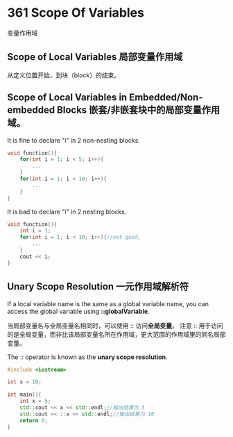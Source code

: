 # 361 Scope Of Variables

变量作用域

## Scope of Local Variables 局部变量作用域

从定义位置开始，到块（block）的结束。

## Scope of Local Variables in Embedded/Non-embedded Blocks 嵌套/非嵌套块中的局部变量作用域。

It is fine to declare "i" in 2 non-nesting blocks. 

~~~c++
void function(){
    for(int i = 1; i < 5; i++){
        ...
    }
    for(int i = 1; i < 10; i++){
        ...
    }
}
~~~

It is bad to declare "i" in 2 nesting blocks. 

~~~C++
void function(){
    int i = 1;
    for(int i = 1; i < 10; i++){//not good,
        ...
    }
    cout << i;
}
~~~

## Unary Scope Resolution 一元作用域解析符

If a local variable name is the same as a global variable name, you can access the global variable using **::globalVariable**. 

当局部变量名与全局变量名相同时，可以使用 :: 访问**全局变量**。
注意 :: 用于访问的是全局变量，而非比该局部变量名所在作用域，更大范围的作用域里的同名局部变量。

The :: operator is known as the **unary scope resolution**.

~~~C++
#include <iostream>

int x = 10;

int main(){
    int x = 5;
    std::cout << x << std::endl;//输出结果为 5
    std::cout << ::x << std::endl;//输出结果为 10
    return 0;
}
~~~

